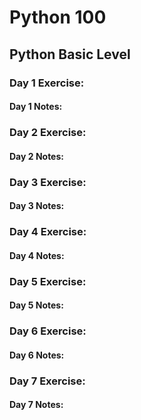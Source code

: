 # Python 100

## Python Basic Level

### Day 1 Exercise: 
#### Day 1 Notes:

### Day 2 Exercise: 
#### Day 2 Notes:

### Day 3 Exercise: 
#### Day 3 Notes:

### Day 4 Exercise: 
#### Day 4 Notes:

### Day 5 Exercise: 
#### Day 5 Notes:

### Day 6 Exercise: 
#### Day 6 Notes:

### Day 7 Exercise: 
#### Day 7 Notes:
